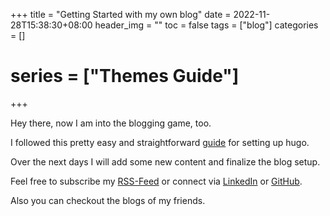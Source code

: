 +++
title = "Getting Started with my own blog"
date = 2022-11-28T15:38:30+08:00
header_img = ""
toc = false
tags = ["blog"]
categories = []
# series = ["Themes Guide"]
+++

Hey there, now I am into the blogging game, too.

I followed this pretty easy and straightforward [guide](https://www.freecodecamp.org/news/your-first-hugo-blog-a-practical-guide/) for setting up hugo. 

Over the next days I will add some new content and finalize the blog setup.

Feel free to subscribe my [RSS-Feed](index.xml) or connect via [LinkedIn](https://linkedin.com/in/Till%20Spindler) or [GitHub](https://github.com/Spindev).

Also you can checkout the blogs of my friends.